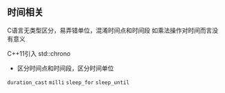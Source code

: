 时间相关
---

C语言无类型区分，易弄错单位，混淆时间点和时间段
如乘法操作对时间而言没有意义

C++11引入 std::chrono
- 区分时间点和时间段，区分时间单位

`duration_cast`
`milli`
`sleep_for`
`sleep_until`
